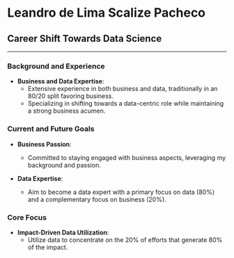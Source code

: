 # **Leandro de Lima Scalize Pacheco**

## **Career Shift Towards Data Science**

---

### **Background and Experience**

- **Business and Data Expertise**:
  - Extensive experience in both business and data, traditionally in an 80/20 split favoring business.
  - Specializing in shifting towards a data-centric role while maintaining a strong business acumen.

### **Current and Future Goals**

- **Business Passion**:
  - Committed to staying engaged with business aspects, leveraging my background and passion.
  
- **Data Expertise**:
  - Aim to become a data expert with a primary focus on data (80%) and a complementary focus on business (20%).

### **Core Focus**

- **Impact-Driven Data Utilization**:
  - Utilize data to concentrate on the 20% of efforts that generate 80% of the impact.

